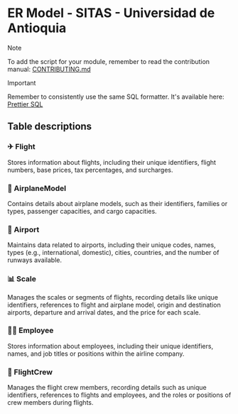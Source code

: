 # ER Model - SITAS - Universidad de Antioquia

> [!NOTE]  
> To add the script for your module, remember to read the contribution manual: [CONTRIBUTING.md](./CONTRIBUTING.md)

> [!IMPORTANT]  
> Remember to consistently use the same SQL formatter. It's available here: [Prettier SQL](https://marketplace.visualstudio.com/items?itemName=inferrinizzard.prettier-sql-vscode)

## Table descriptions

### ✈ Flight
Stores information about flights, including their unique identifiers, flight numbers, base prices, tax percentages, and surcharges.

### 🛫 AirplaneModel
Contains details about airplane models, such as their identifiers, families or types, passenger capacities, and cargo capacities.

### 🏬 Airport
Maintains data related to airports, including their unique codes, names, types (e.g., international, domestic), cities, countries, and the number of runways available.

### 📊 Scale
Manages the scales or segments of flights, recording details like unique identifiers, references to flight and airplane model, origin and destination airports, departure and arrival dates, and the price for each scale.

### 👨‍✈ Employee
Stores information about employees, including their unique identifiers, names, and job titles or positions within the airline company.

### 🚀 FlightCrew
Manages the flight crew members, recording details such as unique identifiers, references to flights and employees, and the roles or positions of crew members during flights.
